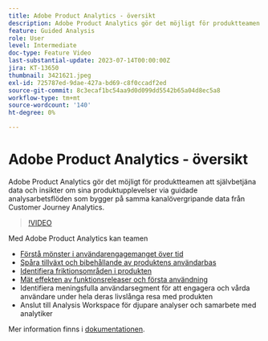 ```yaml
---
title: Adobe Product Analytics - översikt
description: Adobe Product Analytics gör det möjligt för produktteamen att självbetjäna data och insikter om sina produktupplevelser via guidade analysarbetsflöden som bygger på samma kanalövergripande data från Customer Journey Analytics.
feature: Guided Analysis
role: User
level: Intermediate
doc-type: Feature Video
last-substantial-update: 2023-07-14T00:00:00Z
jira: KT-13650
thumbnail: 3421621.jpeg
exl-id: 725787ed-9dae-427a-bd69-c8f0ccadf2ed
source-git-commit: 8c3ecaf1bc54aa9d0d099dd5542b65a04d8ec5a8
workflow-type: tm+mt
source-wordcount: '140'
ht-degree: 0%

---
```


# Adobe Product Analytics - översikt

Adobe Product Analytics gör det möjligt för produktteamen att självbetjäna data och insikter om sina produktupplevelser via guidade analysarbetsflöden som bygger på samma kanalövergripande data från Customer Journey Analytics.

>[!VIDEO](https://video.tv.adobe.com/v/3421621/?learn=on)

Med Adobe Product Analytics kan teamen

* [Förstå mönster i användarengagemanget över tid](../guided-analysis/trends.md)
* [Spåra tillväxt och bibehållande av produktens användarbas](../guided-analysis/active-growth.md)
* [Identifiera friktionsområden i produkten](../guided-analysis/funnel.md)
* [Mät effekten av funktionsreleaser och första användning](../guided-analysis/release-impact.md)
* Identifiera meningsfulla användarsegment för att engagera och vårda användare under hela deras livslånga resa med produkten
* Anslut till Analysis Workspace för djupare analyser och samarbete med analytiker

Mer information finns i [dokumentationen](https://experienceleague.adobe.com/en/docs/analytics-platform/using/guided-analysis/overview).
